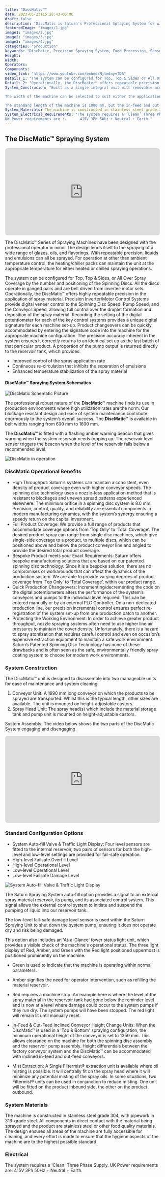 ```yaml
---
title: "DiscMatic™"
date: 2023-05-23T15:28:43+06:00
draft: false
description: "DiscMatic is Saturn's Professional Spraying System for wide band conveyor production systems"
featuredImage: "images/1.jpg"
image1: "images/2.jpg"
image2: "images/3.jpg"
image3: "images/4.jpg"
categories: "production"
keywords: "DiscMatic, Precision Spraying System, Food Processing, Sensor trigger"
Height: 
Width: 
Operators:
Components:
video_link: "https://www.youtube.com/embed/Njtm6nyvTDA"
Details_1: "The system can be configured for Top, Top & Sides or All Over Spray Coverage by the number and positioning of the Spinning Discs. All the discs operate in ganged pairs and are belt driven from inverter-motor sets. Operationally, the DiscMatic™ offers highly repeatable precision in the application of spray material. Precision Inverter/Motor Control Systems provide digital verneer control to the Spinning Disc Speed, Pump Speed and the Conveyor Speed allowing full control over the droplet formation and deposition of the spray material. Recording the setting of the digital potentiometer for each of the key control systems provides a unique digital signature for each machine set-up. Product changeovers can be quickly accommodated by entering the signature code into the machine for the appropriate machine configuration. The precision accuracy inherent in the system ensures it correctly returns to an identical set up as the last batch of that particular product. A proportion of the pump output is returned directly to the reservoir tank, which provides:"
Details_2: "Operationally, the DiscMaster™ offers repeatable precision in the application of spray material, previously unavailable at this investment level. Precision Inverter/Motor Control Systems provide digital control to the Spinning Disc Speed, Pump Speed and the Conveyor Speed, allowing full control over the droplet formation and deposition of the spray material. Recording the setting of the digital potentiometer for each of the key control systems provides a unique digital signature for each machine set-up. Product changeovers can be quickly accommodated by entering the signature code into the machine for the appropriate machine configuration. The precision accuracy inherent in the system ensures it correctly returns to an identical set-up as the last batch of that particular product. A proportion of the pump output is returned directly to the reservoir tank, which provides"
System_Construcion: "Built as a single integral unit with removable access panels and stainless steel pipe work, the DiscMaster™ is designed for ease of cleaning and maintenance. When configured for both top and bottom spraying there will be a minimum working height for the conveyor belt. The Standard Disc Motor supplied is an IP66 Stainless Steel which provides a high level of water protection with an excellent cosmetic finish. It allows for easy cleaning as well as ease of maintenance

The width of the machine can be selected to suit either the application or the existing conveyor belt width. The machine series can accommodate line widths up to 700 mm. The maximum number of spray heads on the top is four with two spray heads fitted underneath.

The standard length of the machine is 1000 mm, but the in-feed and out-feed can be extended as required to meet system installation requirements {see 'Extended Conveyor' section below}. Conveyor belts can be either stainless steel wire enrobing for loose product or chain drive for trays. The maximum belt width available with the DiscMaster™ series is 700 mm."
System_Materials: The machine is constructed in stainless steel grade 304, with pipework in 316-grade steel. All components in direct contact with the material being sprayed and the product are stainless steel or other food quality materials. The design ensures all areas of the machine are fully accessible for cleaning and every effort is made to ensure that the hygiene aspects of the machine are to the highest possible standard.
System_Electrical_Requirements: "The system requires a ‘Clean’ Three Phase Supply.
UK Power requirements are :-      415V 3Ph 50Hz + Neutral + Earth."
---
```

## The DiscMatic™ Spraying System

<div style="position: relative; padding-bottom: 56.25%; height: 0;">
  <iframe src="https://www.youtube.com/embed/3u0Ng7Ix31o" style="position: absolute; top: 0; left: 0; width: 100%; height: 100%; border: 0; border-radius: 8px;" allowfullscreen="" frameborder="0"></iframe>
</div>

The DiscMatic™ Series of Spraying Machines have been designed with the professional operator in mind. The design lends itself to the spraying of a wide range of glazes, oils, and flavorings. With repeatable precision, liquids and emulsions can all be sprayed. For operation at other than ambient temperature control, the heating/chiller packs can maintain the unit at the appropriate temperature for either heated or chilled spraying operations.

The system can be configured for Top, Top & Sides, or All Over Spray Coverage by the number and positioning of the Spinning Discs. All the discs operate in ganged pairs and are belt driven from inverter-motor sets. Operationally, the DiscMatic™ offers highly repeatable precision in the application of spray material. Precision Inverter/Motor Control Systems provide digital veneer control to the Spinning Disc Speed, Pump Speed, and the Conveyor Speed, allowing full control over the droplet formation and deposition of the spray material. Recording the setting of the digital potentiometer for each of the key control systems provides a unique digital signature for each machine set-up. Product changeovers can be quickly accommodated by entering the signature code into the machine for the appropriate machine configuration. The precision accuracy inherent in the system ensures it correctly returns to an identical set up as the last batch of that particular product. A proportion of the pump output is returned directly to the reservoir tank, which provides:

- Improved control of the spray application rate
- Continuous re-circulation that inhibits the separation of emulsions
- Enhanced temperature stabilization of the spray material

#### DiscMatic™ Spraying System Schematics

![DiscMatic Schematic Picture](images/5.jpg)

The professional robust nature of the <b>DiscMatic™</b> machine finds its use in production environments where high utilization rates are the norm. Our blockage resistant design and ease of system maintenance contribute enormously to the system’s overall success. The <b>DiscMatic™</b> is available in belt widths ranging from 600 mm to 1600 mm.

The <b>DiscMatic™</b> is fitted with a flashing amber warning beacon that gives warning when the system reservoir needs topping up. The reservoir level sensor triggers the beacon when the level of the reservoir falls below a recommended level.

![DiscMatic in operation](images/6.jpg)

### DiscMatic Operational Benefits

- High Throughput: Saturn’s systems can maintain a consistent, even density of product coverage even with higher conveyor speeds. The spinning disc technology uses a nozzle-less application method that is resistant to blockages and uneven spread patterns experienced elsewhere. The minimum orifice in a spinning disc system is 8.0 mm. Precision, control, quality, and reliability are essential components in modern manufacturing dynamics, with the system’s synergy ensuring a speedy return on the capital investment.
- Full Product Coverage: We provide a full range of products that accommodate coverage options from ‘Top Only’ to ‘Total Coverage’. The desired product spray can range from single disc machines, which give single-side coverage to a product, to multiple discs, which can be positioned above and below the product conveyor line and angled to provide the desired total product coverage.
- Bespoke Product meets your Exact Requirements: Saturn offers bespoke manufacturing solutions that are based on our patented spinning disc technology. Since it is a bespoke solution, there are no compromises or workarounds that can affect the dynamics of the production system. We are able to provide varying degrees of product coverage from ‘Top Only’ to ‘Total Coverage’, within our product range.
- Quick Production Changeovers: Incrementing/decrementing the code on the digital potentiometers alters the performance of the system’s conveyors and pumps to the individual level required. This can be entered manually or by an external PLC Controller. On a non-dedicated production line, our precision incremental control ensures perfect re-registration of the system set-up from one production batch to another.
- Protecting the Working Environment: In order to achieve greater product throughput, nozzle spraying systems often need to use higher line air pressures to maintain the cover density. Unfortunately, there is a hazard to spray atomization that requires careful control and even on occasion’s expensive extraction equipment to maintain a safe work environment. Saturn’s Patented Spinning Disc Technology has none of these drawbacks and is often seen as the safe, environmentally friendly spray coating system to choose for modern work environments.

### System Construction

The DiscMatic™ unit is designed to disassemble into two manageable units for ease of maintenance and system cleaning:

1. Conveyor Unit: A 1990 mm long conveyor on which the products to be sprayed are transported. Whilst this is the typical length, other sizes are available. The unit is mounted on height-adjustable castors.
2. Spray Head Unit: The spray head(s) which include the material storage tank and pump unit is mounted on height-adjustable castors.

System Assembly: The video below shows the two parts of the DiscMatic System engaging and disengaging.

<div style="position: relative; padding-bottom: 56.25%; height: 0;">
  <iframe src="https://www.youtube.com/embed/Njtm6nyvTDA" style="position: absolute; top: 0; left: 0; width: 100%; height: 100%; border: 0; border-radius: 8px;" allowfullscreen="" frameborder="0"></iframe>
</div>

### Standard Configuration Options

- System Auto-fill Valve & Traffic Light Display: Four level sensors are fitted to the internal reservoir, two pairs of sensors for both the high-level and low-level settings are provided for fail-safe operation.
- High-level Failsafe Overfill Level
- High-level Operational Level
- Low-level Operational Level
- Low-level Failsafe Damage Level

![System Auto-fill Valve & Traffic Light Display](images/7.png)

The Saturn Spraying System auto-fill option provides a signal to an external spray material reservoir, its pump, and its associated control system. This signal allows the external control system to initiate and suspend the pumping of liquid into our reservoir tank.

The low-level fail-safe damage level sensor is used within the Saturn Spraying Unit to shut down the system pump, ensuring it does not operate dry and risk being damaged.

This option also includes an 'At-a-Glance' tower status light unit, which provides a visible check of the machine's operational status. The three light display of Red, Amber, and Green with the Red light positioned uppermost is positioned prominently on the machine.

- Green is used to indicate that the machine is operating within normal parameters.
- Amber signifies the need for operator intervention, such as refilling the material reservoir.
- Red requires a machine stop. An example here is where the level of the spray material in the reservoir tank had gone below the reminder level and is now at a level where damage could occur to the system pumps if they run dry. The system pumps will have been stopped. The red light will remain lit until manually reset.

- In-Feed & Out-Feed Inclined Conveyor Height Change Units: When the DiscMatic™ is used in a 'Top & Bottom' spraying configuration, the minimum operational height of the conveyor is set to 1350 mm. This allows clearance on the machine for both the spinning disc assembly and the reservoir pump assembly. Height differentials between the factory conveyor system and the DiscMatic™ can be accommodated with inclined in-feed and out-feed conveyors.
- Mist Extraction: A Single Filtermist® extraction unit is available where oil misting is possible. It will centrally fit on the spray head where it will minimize any potential misting of the spray oils. In some situations, two Filtermist® units can be used in conjunction to reduce misting. One unit will be fitted on the product inbound side, the other on the product outbound.

### System Materials

The machine is constructed in stainless steel grade 304, with pipework in 316-grade steel. All components in direct contact with the material being sprayed and the product are stainless steel or other food quality materials. The design ensures all areas of the machine are fully accessible for cleaning, and every effort is made to ensure that the hygiene aspects of the machine are to the highest possible standard.

### Electrical

The system requires a 'Clean' Three Phase Supply.
UK Power requirements are: 415V 3Ph 50Hz + Neutral + Earth.
